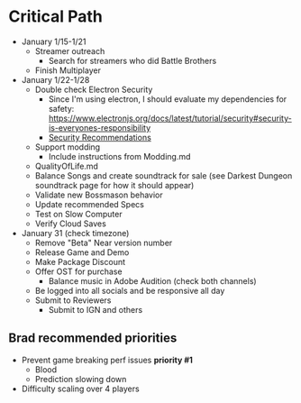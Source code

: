 # Critical Path
- January 1/15-1/21
    - Streamer outreach
        - Search for streamers who did Battle Brothers
    - Finish Multiplayer
- January 1/22-1/28
    - Double check Electron Security
        - Since I'm using electron, I should evaluate my dependencies for safety: https://www.electronjs.org/docs/latest/tutorial/security#security-is-everyones-responsibility
        - [Security Recommendations](https://www.electronjs.org/docs/latest/tutorial/security#checklist-security-recommendations)
    - Support modding
        - Include instructions from Modding.md
    - QualityOfLife.md
    - Balance Songs and create soundtrack for sale (see Darkest Dungeon soundtrack page for how it should appear)
    - Validate new Bossmason behavior
    - Update recommended Specs
    - Test on Slow Computer
    - Verify Cloud Saves
- January 31 (check timezone)
    - Remove "Beta" Near version number
    - Release Game and Demo
    - Make Package Discount
    - Offer OST for purchase
        - Balance music in Adobe Audition (check both channels)
    - Be logged into all socials and be responsive all day
    - Submit to Reviewers
        - Submit to IGN and others


## Brad recommended priorities
- Prevent game breaking perf issues **priority #1**
    - Blood
    - Prediction slowing down
- Difficulty scaling over 4 players